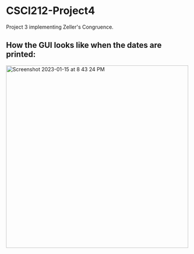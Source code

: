 # CSCI212-Project4
Project 3 implementing Zeller's Congruence.

## How the GUI looks like when the dates are printed:
<img width="500" alt="Screenshot 2023-01-15 at 8 43 24 PM" src="https://user-images.githubusercontent.com/108318635/212581337-bfc63a46-d544-4acb-8221-8aded1b3349b.png">
